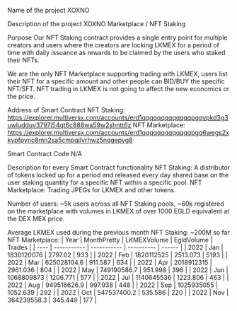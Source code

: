 Name of the project
XOXNO

Description of the project
XOXNO Marketplace / NFT Staking

Purpose
Our NFT Staking contract provides a single entry point for multiple creators and users where the creators are locking LKMEX for a period of time with daily issuance as rewards to be claimed by the users who staked their NFTs.

We are the only NFT Marketplace supporting trading with LKMEX, users list their NFT for a specific amount and other people can BID/BUY the specific NFT/SFT.  NFT trading in LKMEX is not going to affect the new economics or the price.

Address of Smart Contract
NFT Staking: https://explorer.multiversx.com/accounts/erd1qqqqqqqqqqqqqpgqvpkd3g3uwludduv3797j54qt6c888wa59w2shntt6z
NFT Marketplace: https://explorer.multiversx.com/accounts/erd1qqqqqqqqqqqqqpgq6wegs2xkypfpync8mn2sa5cmpqjlvrhwz5nqgepyg8

Smart Contract Code
N/A

Description for every Smart Contract functionality
NFT Staking: A distributor of tokens locked up for a period and released every day shared base on the user staking quantity for a specific NFT within a specific pool.
NFT Marketplace: Trading JPEGs for LKMEX and other tokens. 

Number of users: ~5k users across all NFT Staking pools, ~60k registered on the marketplace with volumes in LKMEX of over 1000 EGLD equivalent at the DEX MEX price.

Average LKMEX used during the previous month
NFT Staking: ~200M so far
NFT Marketplace: 
| Year | MonthPretty | LKMEXVolume | EgldVolume | Trades |
| ---- | ----------- | ----------- | ---------- | ------ |
| 2022 | Jan         | 1830120076  | 2797.02    | 933    |
| 2022 | Feb         | 1820112525  | 2513.073   | 5193   |
| 2022 | Mar         | 625028104.6 | 911.587    | 634    |
| 2022 | Apr         | 2018912315  | 2961.036   | 804    |
| 2022 | May         | 749190586.7 | 951.998    | 396    |
| 2022 | Jun         | 1068809873  | 1206.771   | 577    |
| 2022 | Jul         | 1140645536  | 1223.806   | 463    |
| 2022 | Aug         | 949516626.9 | 997.938    | 448    |
| 2022 | Sep         | 1025935055  | 1052.639   | 292    |
| 2022 | Oct         | 547537400.2 | 535.586    | 220    |
| 2022 | Nov         | 364239558.3 | 345.449    | 177    |